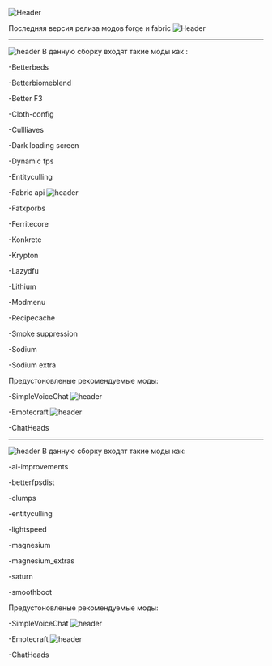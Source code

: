
![Header](https://github.com/teafear/pudgemine_1.16.5_mods/blob/main/assets/img/1.png)

Последняя версия релиза модов forge и fabric  ![Header](https://img.shields.io/badge/моды-v1.0-blue) 

---

![header](https://img.shields.io/badge/Сборка-Fabric-yellow)  В данную сборку входят такие моды как :

-Betterbeds

-Betterbiomeblend

-Better F3

-Cloth-config

-Cullliaves

-Dark loading screen

-Dynamic fps

-Entityculling

-Fabric api ![header](https://img.shields.io/badge/Версия-v0.42-orange)

-Fatxporbs

-Ferritecore

-Konkrete

-Krypton

-Lazydfu

-Lithium

-Modmenu

-Recipecache

-Smoke suppression

-Sodium

-Sodium extra

Предустоновленые рекомендуемые моды:

-SimpleVoiceChat ![header](https://img.shields.io/badge/Версия-v2.4.7-orange)

-Emotecraft ![header](https://img.shields.io/badge/Версия-v2.2.5-orange)

-ChatHeads

---

![header](https://img.shields.io/badge/Сборка-Forge-yellow)  В данную сборку входят такие моды как:

-ai-improvements

-betterfpsdist

-clumps

-entityculling

-lightspeed

-magnesium

-magnesium_extras

-saturn

-smoothboot

Предустоновленые рекомендуемые моды:

-SimpleVoiceChat ![header](https://img.shields.io/badge/Версия-v2.4.7-orange)

-Emotecraft ![header](https://img.shields.io/badge/Версия-v2.2.5-orange)

-ChatHeads
